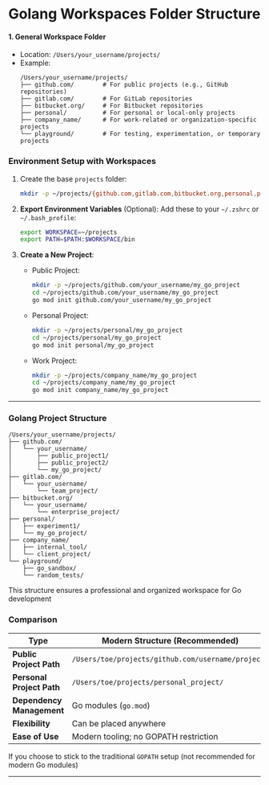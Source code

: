 # Golang Workspaces Folder Structure

#### **1. General Workspace Folder**
- Location: `/Users/your_username/projects/`
- Example:
  ```plaintext
  /Users/your_username/projects/
  ├── github.com/        # For public projects (e.g., GitHub repositories)
  ├── gitlab.com/        # For GitLab repositories
  ├── bitbucket.org/     # For Bitbucket repositories
  ├── personal/          # For personal or local-only projects
  ├── company_name/      # For work-related or organization-specific projects
  └── playground/        # For testing, experimentation, or temporary projects
  ```

### **Environment Setup with Workspaces**
1. Create the base `projects` folder:
   ```bash
   mkdir -p ~/projects/{github.com,gitlab.com,bitbucket.org,personal,playground,company_name}
   ```

2. **Export Environment Variables** (Optional):
   Add these to your `~/.zshrc` or `~/.bash_profile`:
   ```bash
   export WORKSPACE=~/projects
   export PATH=$PATH:$WORKSPACE/bin
   ```

3. **Create a New Project**:
   - Public Project:
     ```bash
     mkdir -p ~/projects/github.com/your_username/my_go_project
     cd ~/projects/github.com/your_username/my_go_project
     go mod init github.com/your_username/my_go_project
     ```

   - Personal Project:
     ```bash
     mkdir -p ~/projects/personal/my_go_project
     cd ~/projects/personal/my_go_project
     go mod init personal/my_go_project
     ```

   - Work Project:
     ```bash
     mkdir -p ~/projects/company_name/my_go_project
     cd ~/projects/company_name/my_go_project
     go mod init company_name/my_go_project
     ```

---

### **Golang Project Structure**

```plaintext
/Users/your_username/projects/
├── github.com/
│   └── your_username/
│       ├── public_project1/
│       ├── public_project2/
│       └── my_go_project/
├── gitlab.com/
│   └── your_username/
│       └── team_project/
├── bitbucket.org/
│   └── your_username/
│       └── enterprise_project/
├── personal/
│   ├── experiment1/
│   └── my_go_project/
├── company_name/
│   ├── internal_tool/
│   └── client_project/
└── playground/
    ├── go_sandbox/
    └── random_tests/
```
This structure ensures a professional and organized workspace for Go development

### **Comparison**

| **Type**                 | **Modern Structure (Recommended)**                   | **Legacy `GOPATH` Structure**                   |
|--------------------------|-----------------------------------------------------|------------------------------------------------|
| **Public Project Path**  | `/Users/toe/projects/github.com/username/project/`   | `/Users/toe/go/src/github.com/username/project/`|
| **Personal Project Path**| `/Users/toe/projects/personal_project/`              | `/Users/toe/go/src/personal_project/`          |
| **Dependency Management**| Go modules (`go.mod`)                                | Relies on `GOPATH`                             |
| **Flexibility**          | Can be placed anywhere                               | Must be under `GOPATH/src/`                    |
| **Ease of Use**          | Modern tooling; no GOPATH restriction                | More restrictive setup                         |

If you choose to stick to the traditional `GOPATH` setup (not recommended for modern Go modules)

---

